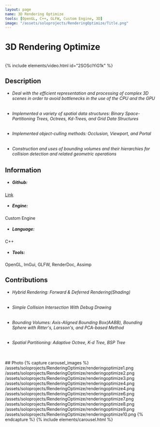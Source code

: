```yaml
---
layout: page
name: 3D Rendering Optimize
tools: [OpenGL, C++, GLFW, Custom Engine, 3D]
image: "/assets/soloprojects/RenderingOptimize/Title.png"
---
```


# 3D Rendering Optimize

<br>
{% include elements/video.html id="2SOSclYiG1k" %}

## Description
- ###### Deal with the efficient representation and processing of complex 3D scenes in order to avoid bottlenecks in the use of the CPU and the GPU
- ###### Implemented a variety of spatial data structures: Binary Space-Partitioning Trees, Octrees, Kd-Trees, and Grid Data Structures
- ###### Implemented object-culling methods: Occlusion, Viewport, and Portal
- ###### Construction and uses of bounding volumes and their hierarchies for collision detection and related geometric operations


## Information
- ##### **Github**: 
[Link](https://github.com/JinhyunChoi-DEV/GraphicEngine)
- ##### **Engine**: 
Custom Engine
- ##### **Language**: 
C++
- ##### **Tools**: 
OpenGL, ImGui, GLFW, RenderDoc, Assimp


## Contributions
 - ###### Hybrid Rendering: Forward & Deferred Rendering(Shading)
 - ###### Simple Collision Intersection With Debug Drawing
 - ###### Bounding Volumes: Axis-Aligned Bounding Box(AABB), Bounding Sphere with Ritter's, Larsson's, and PCA-based Method
 - ###### Spatial Partitioning: Adaptive Octree, K-d Tree, BSP Tree

<br>
## Photo
{% capture carousel_images %}
/assets/soloprojects/RenderingOptimize/renderingoptimize1.png
/assets/soloprojects/RenderingOptimize/renderingoptimize2.png
/assets/soloprojects/RenderingOptimize/renderingoptimize3.png
/assets/soloprojects/RenderingOptimize/renderingoptimize4.png
/assets/soloprojects/RenderingOptimize/renderingoptimize4.png
/assets/soloprojects/RenderingOptimize/renderingoptimize6.png
/assets/soloprojects/RenderingOptimize/renderingoptimize7.png
/assets/soloprojects/RenderingOptimize/renderingoptimize8.png
/assets/soloprojects/RenderingOptimize/renderingoptimize9.png
/assets/soloprojects/RenderingOptimize/renderingoptimize10.png
{% endcapture %}
{% include elements/carousel.html %}